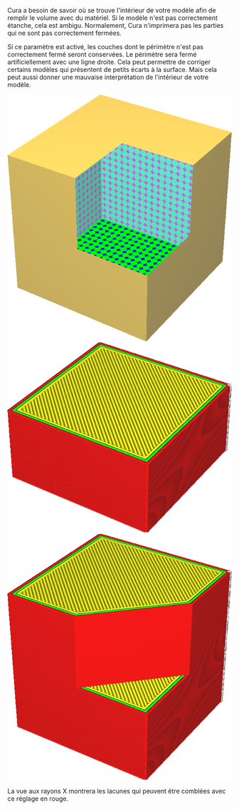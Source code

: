 Cura a besoin de savoir où se trouve l'intérieur de votre modèle afin de remplir le volume avec du matériel. Si le modèle n'est pas correctement étanche, cela est ambigu. Normalement, Cura n'imprimera pas les parties qui ne sont pas correctement fermées.

Si ce paramètre est activé, les couches dont le périmètre n'est pas correctement fermé seront conservées. Le périmètre sera fermé artificiellement avec une ligne droite. Cela peut permettre de corriger certains modèles qui présentent de petits écarts à la surface. Mais cela peut aussi donner une mauvaise interprétation de l'intérieur de votre modèle.

![Il manque un coin à ce cube](../../../articles/images/meshfix_keep_open_polygons_shell.png)
![Normalement, les calques qui ne sont pas fermés ne seront pas imprimés](../../../articles/images/meshfix_keep_open_polygons_disabled.png)
![Avec ce paramètre activé, la forme est fermée artificiellement](../../../articles/images/meshfix_keep_open_polygons_enabled.png)

La vue aux rayons X montrera les lacunes qui peuvent être comblées avec ce réglage en rouge.
